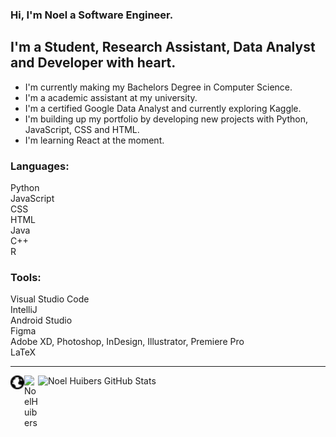 ### Hi, I'm Noel a Software Engineer.

## I'm a Student, Research Assistant, Data Analyst and Developer with heart.

- I'm currently making my Bachelors Degree in Computer Science.
- I'm a academic assistant at my university.
- I'm a certified Google Data Analyst and currently exploring Kaggle.
- I'm building up my portfolio by developing new projects with Python, JavaScript, CSS and HTML.
- I'm learning React at the moment.

### Languages:

Python <br>
JavaScript <br>
CSS <br>
HTML <br>
Java <br>
C++ <br>
R <br>

### Tools:

Visual Studio Code <br>
IntelliJ <br>
Android Studio <br>
Figma <br>
Adobe XD, Photoshop, InDesign, Illustrator, Premiere Pro <br>
LaTeX <br>

---

<img aling="left" alt="Noel Huibers GitHub Stats" src="https://github-readme-stats-noelhuibers.vercel.app/api?username=NoelHuibers&count_private=true&show_icons=true&hide_border=true&theme=cobalt"/>

<a href ="https://huibers.io" target="_blank">
    <img align="left" alt="huibers.io" width="22px" src="https://raw.githubusercontent.com/iconic/open-iconic/master/svg/globe.svg"/>
</a>
<a href ="https://linkedin.com/in/huibers/" target="_blank">
    <img align="left" alt="NoelHuibers" width="22px" src="https://raw.githubusercontent.com/peterthehan/peterthehan/master/assets/linkedin.svg"/>
</a>

